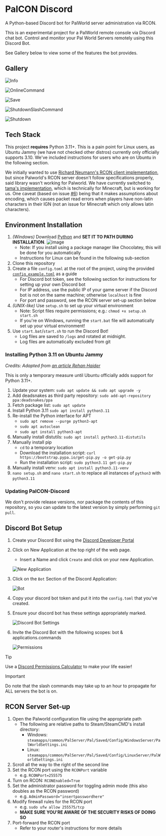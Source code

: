 # PalCON Discord
A Python-based Discord bot for PalWorld server administration via RCON.

This is an experimental project for a PalWorld remote console via Discord chat bot.
Control and monitor your Pal World Servers remotely using this Discord Bot.

See Gallery below to view some of the features the bot provides.

## Gallery

![Info](https://github.com/KOOKIIEStudios/PalCON-Discord/assets/58405975/a3a75e93-7b67-408b-8b53-93470dba9a0f)

![OnlineCommand](https://github.com/KOOKIIEStudios/PalCON-Discord/assets/58405975/149e93ac-3b33-4eaa-8f5f-9d179394074f)

![Save](https://github.com/KOOKIIEStudios/PalCON-Discord/assets/58405975/7d518b99-067a-4452-a5d9-4cd02d755b90)

![ShutdownSlashCommand](https://github.com/KOOKIIEStudios/PalCON-Discord/assets/58405975/efde4aec-a07d-48f1-80be-894548c5267c)

![Shutdown](https://github.com/KOOKIIEStudios/PalCON-Discord/assets/58405975/e1127f4d-46bf-40f3-bb07-9047dae4d50f)

## Tech Stack
This project **requires** Python 3.11+. This is a pain point for Linux users, as Ubuntu Jammy (we have not checked other distros) currently only officially supports 3.10. We've included instructions for users who are on Ubuntu in the following section.

We initially wanted to use [Richard Neumann's RCON client implementation](https://pypi.org/project/rcon/), 
but since Palworld's RCON server doesn't follow specifications properly, said library wasn't working for Palworld. 
We have currently switched to [tama's implementation](https://github.com/ttk1/py-rcon), which is technically for Minecraft, but is working for us. One caveat (based on issue [#6](https://github.com/KOOKIIEStudios/PalCON-Discord/issues/6)) being that it makes assumptions about encoding, which causes packet read errors when players have non-latin characters in their IGN (not an issue for Minecraft which only allows latin characters).

## Environment Installation
1. *(Windows)* Download [Python](https://www.python.org/downloads/) and **SET IT TO PATH DURING INSTALLATION**.
   ![image](https://github.com/KOOKIIEStudios/PalCON-Discord/assets/58405975/abe48ef4-01bb-45d7-81ba-d9b6a38846e0)
   - Note: If you install using a package manager like Chocolatey, this will be done for you automatically
   - Instructions for Linux can be found in the following sub-section
2. Clone this repository
3. Create a file `config.toml` at the root of the project, using the provided [`config_example.toml`](https://github.com/KOOKIIEStudios/PalCON-Discord/blob/main/config_example.toml) as a guide
   - For Discord bot token, see the following section for instructions for setting up your own Discord bot
   - For IP address, use the public IP of your game server if the Discord bot is not on the same machine; otherwise `localhost` is fine
   - For port and password, see the RCON server set-up section below
4. *(UNIX-like)* Use `setup.sh` to set up your virtual environment
      - Note: Script files require permissions; e.g.: `chmod +x setup.sh start.sh`
      - If you're on Windows, running the `start.bat` file will automatically set up your virtual environment!
5. Use `start.bat`/`start.sh` to run the Discord Bot!
    - Log files are saved to `/logs` and rotated at midnight.
    - Log files are automatically excluded from git

### Installing Python 3.11 on Ubuntu Jammy
*Credits: Adapted from [an article Rehan Haider](https://cloudbytes.dev/snippets/upgrade-python-to-latest-version-on-ubuntu-linux)*

This is only a temporary measure until Ubuntu officially adds support for Python 3.11+.

1. Update your system: `sudo apt update && sudo apt upgrade -y`
2. Add deadsnakes as third party repository: `sudo add-apt-repository ppa:deadsnakes/ppa`
3. Fetch package list: `sudo apt update`
4. Install Python 3.11 `sudo apt install python3.11`
5. Re-install the Python interface for APT
   - `sudo apt remove --purge python3-apt`
   - `sudo apt autoclean`
   - `sudo apt install python3-apt`
6. Manually install distutils: `sudo apt install python3.11-distutils`
7. Manually install pip
   - `cd` to a temporary location
   - Download the installation script: `curl https://bootstrap.pypa.io/get-pip.py -o get-pip.py` 
   - Run the installation script: `sudo python3.11 get-pip.py`
8. Manually install venv: `sudo apt install python3.11-venv`
9. `nano setup.sh` and `nano start.sh` to replace all instances of `python3` with `python3.11`

### Updating PalCON-Discord
We don't provide release versions, nor package the contents of this repository, 
so you can update to the latest version by simply performing `git pull`.

## Discord Bot Setup
1. Create your Discord Bot using the [Discord Developer Portal](https://discord.com/developers/applications)
2. Click on New Application at the top right of the web page.
    - Insert a Name and click `Create` and click on your new Application.
  
    ![New Application](https://media.discordapp.net/attachments/631249406775132182/1201295694728798269/image.png?ex=65c94ccc&is=65b6d7cc&hm=c337d19900fd088f2551ca4aa1efa2195ee503b831f5d0007a5e3a794069cd80&=&format=webp&quality=lossless&width=1067&height=174)
3. Click on the `Bot` Section of the Discord Application:

    ![Bot](https://media.discordapp.net/attachments/631249406775132182/1201296343415652432/image.png?ex=65c94d67&is=65b6d867&hm=2e1a062af0f0b3a85b50279afdfb5c4b0ef84c62d1641c258013300706206a04&=&format=webp&quality=lossless&width=1067&height=333)
4. Copy your discord bot token and put it into the `config.toml` that you've created.
5. Ensure your discord bot has these settings appropriately marked.

    ![Discord Bot Settings](https://media.discordapp.net/attachments/631249406775132182/1201297358776975411/image.png?ex=65c94e59&is=65b6d959&hm=211219c172e981c06631b10fca34eedd1fb9c78b8f6293e39d79dba118cd3857&=&format=webp&quality=lossless&width=1023&height=557)
6. Invite the Discord Bot with the following scopes: bot & applications.commands
   
   ![Permissions](https://media.discordapp.net/attachments/631249406775132182/1201297573403701379/image.png?ex=65c94e8c&is=65b6d98c&hm=c6a248e6a2a91cc45f3a99c6f3959306363a7eb14751ae15a62794300718b663&=&format=webp&quality=lossless&width=1067&height=363)
> [!TIP]
Use a [Discord Permissions Calculator](https://discord.com/developers/applications/1201282683205062676/oauth2/url-generator) to make your life easier!

> [!IMPORTANT]
Do note that the slash commands may take up to an hour to propagate for ALL servers the bot is on.


## RCON Server Set-up
1. Open the Palworld configuration file using the appropriate path
   - The following are relative paths to Steam/SteamCMD's install directory: 
     - Windows: `steamapps/common/PalServer/Pal/Saved/Config/WindowsServer/PalWorldSettings.ini`
     - Linux: `steamapps/common/PalServer/Pal/Saved/Config/LinuxServer/PalWorldSettings.ini`
2. Scroll all the way to the right of the second line
3. Set the RCON port using the `RCONPort` variable
   - e.g. `RCONPort=255575`
4. Turn on RCON: `RCONEnabled=True`
5. Set the administrator password for toggling admin mode (this also doubles as the RCON password)
   - e.g. `AdminPassword="insertpasswordhere"`
6. Modify firewall rules for the RCON port
   - e.g. `sudo ufw allow 255575/tcp`
   - **MAKE SURE YOU'RE AWARE OF THE SECURITY RISKS OF DOING SO**
7. Port-forward the RCON port
   - Refer to your router's instructions for more details
